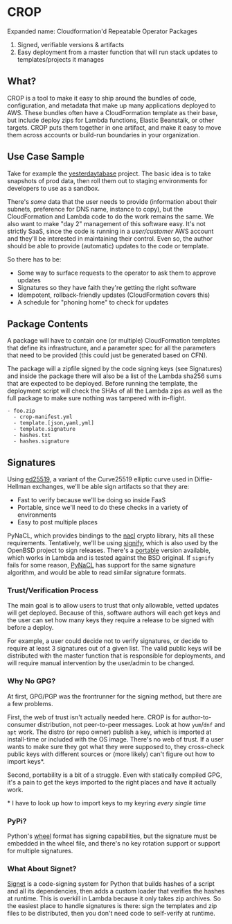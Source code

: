 # CROP

Expanded name: Cloudformation'd Repeatable Operator Packages

1. Signed, verifiable versions & artifacts
1. Easy deployment from a master function that will run stack updates to
   templates/projects it manages

## What?

CROP is a tool to make it easy to ship around the bundles of code,
configuration, and metadata that make up many applications deployed to AWS.
These bundles often have a CloudFormation template as their base, but include
deploy zips for Lambda functions, Elastic Beanstalk, or other targets. CROP
puts them together in one artifact, and make it easy to move them across
accounts or build-run boundaries in your organization.

## Use Case Sample

Take for example the [yesterdaytabase][yesterdaytabase] project. The basic idea
is to take snapshots of prod data, then roll them out to staging environments
for developers to use as a sandbox.

There's *some* data that the user needs to provide (information about their
subnets, preference for DNS name, instance to copy), but the CloudFormation and
Lambda code to do the work remains the same. We also want to make "day 2"
management of this software easy. It's not strictly SaaS, since the code is
running in a *user/customer* AWS account and they'll be interested in
maintaining their control. Even so, the author should be able to provide
(automatic) updates to the code or template.

So there has to be:

- Some way to surface requests to the operator to ask them to approve updates
- Signatures so they have faith they're getting the right software
- Idempotent, rollback-friendly updates (CloudFormation covers this)
- A schedule for "phoning home" to check for updates

## Package Contents

A package will have to contain one (or multiple) CloudFormation templates that
define its infrastructure, and a parameter spec for all the parameters that
need to be provided (this could just be generated based on CFN).

The package will a zipfile signed by the code signing keys (see Signatures) and
inside the package there will also be a list of the Lambda sha256 sums that are
expected to be deployed. Before running the template, the deployment script
will check the SHAs of all the Lambda zips as well as the full package to make
sure nothing was tampered with in-flight.

```
- foo.zip
  - crop-manifest.yml
  - template.[json,yaml,yml]
  - template.signature
  - hashes.txt
  - hashes.signature
```

## Signatures

Using [ed25519][ed25519], a variant of the Curve25519 elliptic curve used in
Diffie-Hellman exchanges, we'll be able sign artifacts so that they are:

- Fast to verify because we'll be doing so inside FaaS
- Portable, since we'll need to do these checks in a variety of environments
- Easy to post multiple places

PyNaCL, which provides bindings to the [nacl][nacl] crypto library, hits all
these requirements. Tentatively, we'll be using [signify][signify], which is
also used by the OpenBSD project to sign releases. There's a
[portable][portable_signify] version available, which works in Lambda and is
tested against the BSD original. If `signify` fails for some reason,
[PyNaCL][pynacl] has support for the same signature algorithm, and would be
able to read similar signature formats.

### Trust/Verification Process

The main goal is to allow users to trust that only allowable, vetted updates
will get deployed. Because of this, software authors will each get keys and the
user can set how many keys they require a release to be signed with before a
deploy.

For example, a user could decide not to verify signatures, or decide to require
at least 3 signatures out of a given list. The valid public keys will be
distributed with the master function that is responsible for deployments, and
will require manual intervention by the user/admin to be changed.

### Why No GPG?

At first, GPG/PGP was the frontrunner for the signing method, but there are a
few problems.

First, the web of trust isn't actually needed here. CROP is for
author-to-consumer distribution, not peer-to-peer messages. Look at how
`yum`/`dnf` and `apt` work. The distro (or repo owner) publish a key, which is
imported at install-time or included with the OS image. There's no web of
trust. If a user wants to make sure they got what they were supposed to, they
cross-check public keys with different sources or (more likely) can't figure
out how to import keys*.

Second, portability is a bit of a struggle. Even with statically compiled GPG,
it's a pain to get the keys imported to the right places and have it actually
work.

\* I have to look up how to import keys to my keyring *every single time*

### PyPi?

Python's [wheel][wheel] format has signing capabilities, but the signature must
be embedded in the wheel file, and there's no key rotation support or support
for multiple signatures.

### What About Signet?

[Signet][signet] is a code-signing system for Python that builds hashes of a
script and all its dependencies, then adds a custom loader that verifies the
hashes at runtime. This is overkill in Lambda because it only takes zip
archives. So the easiest place to handle signatures is there: sign the
templates and zip files to be distributed, then you don't need code to
self-verify at runtime.


[signet]: http://jamercee.github.io/signet/
[ed25519]: https://ed25519.cr.yp.to/index.html
[nacl]: https://nacl.cr.yp.to/index.html
[wheel]: https://wheel.readthedocs.io/en/latest/
[portable_signify]: https://github.com/aperezdc/signify
[signify]: https://www.openbsd.org/papers/bsdcan-signify.html
[pynacl]: https://pynacl.readthedocs.io/en/latest/signing/
[yesterdaytabase]: https://github.com/ryansb/yesterdaytabase

